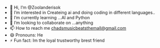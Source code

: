- 👋 Hi, I’m @Zoolanderisok
- 👀 I’m interested in Createing ai and doing coding in different languages..
- 🌱 I’m currently learning ...AI and Python
- 💞️ I’m looking to collaborate on ...anything 
- 📫 How to reach me chadsmusicbeatsthemall@gmail.com 
- 😄 Pronouns: He
- ⚡ Fun fact: Im the loyal trustworthy brest friend 

<!---
Zoolanderisok/Zoolanderisok is a ✨ special ✨ repository because its `README.md` (this file) appears on your GitHub profile.
You can click the Preview link to take a look at your changes.
--->
